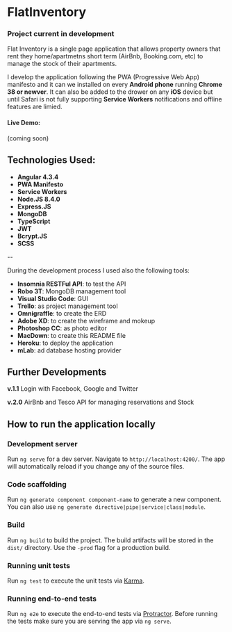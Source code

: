 # FlatInventory
### Project current in development
Flat Inventory is a single page application that allows property owners that rent they home/apartmetns short term (AirBnb, Booking.com, etc) to manage the stock of their apartments.

I develop the application following the PWA (Progressive Web App) manifesto and it can we installed on every **Android phone** running **Chrome 38 or newver**.
It can also be added to the drower on any **iOS** device but until Safari is not fully supporting **Service Workers** notifications and offline features are limied.

#### Live Demo: <link>
(coming soon)

## Technologies Used:
- **Angular 4.3.4**
- **PWA Manifesto**
- **Service Workers**
- **Node.JS 8.4.0**
- **Express.JS**
- **MongoDB**
- **TypeScript**
- **JWT**
- **Bcrypt.JS**
- **SCSS**

--

During the development process I used also the following tools:

- **Insomnia RESTFul API**: to test the API
- **Robo 3T**: MongoDB management tool
- **Visual Studio Code**: GUI
- **Trello**: as project management tool
- **Omnigraffle**: to create the ERD
- **Adobe XD**: to create the wireframe and mokeup
- **Photoshop CC**: as photo editor
- **MacDown**: to create this README file
- **Heroku**: to deploy the application
- **mLab**: ad database hosting provider


## Further Developments
**v.1.1**
Login with Facebook, Google and Twitter

**v.2.0**
AirBnb and Tesco API for managing reservations and Stock

## How to run the application locally

### Development server

Run `ng serve` for a dev server. Navigate to `http://localhost:4200/`. The app will automatically reload if you change any of the source files.

### Code scaffolding

Run `ng generate component component-name` to generate a new component. You can also use `ng generate directive|pipe|service|class|module`.

### Build

Run `ng build` to build the project. The build artifacts will be stored in the `dist/` directory. Use the `-prod` flag for a production build.

### Running unit tests

Run `ng test` to execute the unit tests via [Karma](https://karma-runner.github.io).

### Running end-to-end tests

Run `ng e2e` to execute the end-to-end tests via [Protractor](http://www.protractortest.org/).
Before running the tests make sure you are serving the app via `ng serve`.